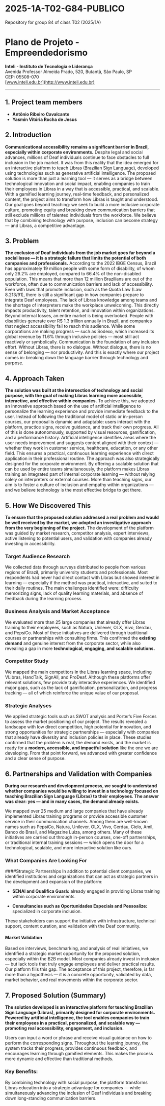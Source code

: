 # 2025-1A-T02-G84-PUBLICO
Repository for group 84 of class T02 (2025/1A)

# Plano de Projeto - Empreendedorismo  
**Inteli - Instituto de Tecnologia e Liderança**  
Avenida Professor Almeida Prado, 520, Butantã, São Paulo, SP  
CEP: 05508-070  
[www.inteli.edu.br](http://www.inteli.edu.br)  

---

## 1. Project team members  
- **Antônio Ribeiro Cavalcante**  
- **Yasmin Vitória Rocha de Jesus**

## 2. Introduction

**Communicational accessibility remains a significant barrier in Brazil, especially within corporate environments.** Despite legal and social advances, millions of Deaf individuals continue to face obstacles to full inclusion in the job market. It was from this reality that the idea emerged for an interactive platform to teach Libras (Brazilian Sign Language), developed using technologies such as generative artificial intelligence.
The proposed solution is more than just a learning tool — it serves as a bridge between technological innovation and social impact, enabling companies to train their employees in Libras in a way that is accessible, practical, and scalable. With a gamified learning journey, real-time feedback, and personalized content, the project aims to transform how Libras is taught and understood.
Our goal goes beyond teaching: we seek to build a more inclusive corporate culture, promoting equity and breaking down communication barriers that still exclude millions of talented individuals from the workforce. We believe that by combining technology with purpose, inclusion can become strategy — and Libras, a competitive advantage.

## 3. Problem

**The exclusion of Deaf individuals from the job market goes far beyond a social issue — it is a strategic failure that limits the potential of both companies and professionals.** According to the 2022 IBGE Census, Brazil has approximately 19 million people with some form of disability, of whom only 29.2% are employed, compared to 66.4% of the non-disabled population. This means that more than 12 million Brazilians are out of the workforce, often due to communication barriers and lack of accessibility.
Even with laws that promote inclusion, such as the Quota Law (Law 8.213/91), there is still a significant gap in how companies prepare to integrate Deaf employees. The lack of Libras knowledge among teams and the shortage of interpreters make the workplace unwelcoming. This directly impacts productivity, talent retention, and innovation within organizations.
Beyond internal losses, an entire market is being overlooked. People with disabilities generate over R$ 1.3 trillion annually in Brazil, and companies that neglect accessibility fail to reach this audience. While some corporations are making progress — such as Sodexo, which increased its global revenue by 11.6% through inclusive policies — most still act reactively or symbolically.
Communication is the foundation of any inclusion effort. Without Libras, there is no dialogue. Without dialogue, there is no sense of belonging — nor productivity. And this is exactly where our project comes in: breaking down the language barrier through technology and purpose.

## 4. Approach Taken

**The solution was built at the intersection of technology and social purpose, with the goal of making Libras learning more accessible, interactive, and effective within companies.** To achieve this, we adopted an innovative approach based on the use of artificial intelligence to personalize the learning experience and provide immediate feedback to the user.
Instead of following the traditional model of static or in-person courses, our proposal is dynamic and adaptable: users interact with the platform, practice signs, receive guidance, and track their own progress. All of this is done autonomously, supported by visual resources, gamification, and a performance history.
Artificial intelligence identifies areas where the user needs improvement and suggests content aligned with their context — whether they work in customer service, healthcare, education, or any other field. This ensures a practical, continuous learning experience with direct application in their professional routine.
The approach was also strategically designed for the corporate environment. By offering a scalable solution that can be used by entire teams simultaneously, the platform makes Libras training an integrated part of internal corporate learning — without relying solely on interpreters or external courses.
More than teaching signs, our aim is to foster a culture of inclusion and empathy within organizations — and we believe technology is the most effective bridge to get there.

## 5. How We Discovered This

**To ensure that the proposed solution addressed a real problem and would be well received by the market, we adopted an investigative approach from the very beginning of the project.** The development of the platform was guided by market research, competitor analysis, expert interviews, active listening to potential users, and validation with companies already investing in accessibility.

### Target Audience Research

We collected data through surveys distributed to people from various regions of Brazil, primarily university students and professionals. Most respondents had never had direct contact with Libras but showed interest in learning — especially if the method was practical, interactive, and suited to their daily routines. The main challenges identified were: difficulty memorizing signs, lack of quality learning materials, and absence of feedback during the learning process.

### Business Analysis and Market Acceptance

We evaluated more than 25 large companies that already offer Libras training to their employees, such as Natura, Unilever, OLX, Vivo, Gerdau, and PepsiCo. Most of these initiatives are delivered through traditional courses or partnerships with consulting firms. This confirmed the **existing demand** and genuine interest from the corporate sector, while also revealing a gap in more **technological, engaging, and scalable solutions.**

### Competitor Study

We mapped the main competitors in the Libras learning space, including VLibras, HandTalk, SignAll, and ProDeaf. Although these platforms offer relevant solutions, few provide truly interactive experiences. We identified major gaps, such as the lack of gamification, personalization, and progress tracking — all of which reinforce the unique value of our proposal.

### Strategic Analyses

We applied strategic tools such as SWOT analysis and Porter’s Five Forces to assess the market positioning of our project. The results revealed a landscape with low direct competition, high potential for innovation, and strong opportunities for strategic partnerships — especially with companies that already have diversity and inclusion policies in place.
These studies confirmed that the problem is real, the demand exists, and the market is ready for a **modern, accessible, and impactful solution** like the one we are developing. From that point forward, we advanced with greater confidence and a clear sense of purpose.

## 6. Partnerships and Validation with Companies

**During our research and development process, we sought to understand whether companies would be willing to invest in a technology focused on teaching Brazilian Sign Language (Libras) to their employees. The answer was clear: yes — and in many cases, the demand already exists.**

We mapped over 25 medium and large companies that have already implemented Libras training programs or provide accessible customer service in their communication channels. Among them are well-known names such as PepsiCo, Natura, Unilever, OLX, Vivo, Gerdau, Cielo, Amil, Banco do Brasil, and Magazine Luiza, among others. Many of these initiatives are carried out through in-person courses, one-off partnerships, or traditional internal training sessions — which opens the door for a technological, scalable, and more interactive solution like ours.

### What Companies Are Looking For
####Strategic Partnerships
 In addition to potential client companies, we identified institutions and organizations that can act as strategic partners in the development and expansion of the platform:
 
- **SENAI and Qualifica Guará:** already engaged in providing Libras training within corporate environments.


- **Consultancies such as Oportunidades Especiais and Pessoalize:** specialized in corporate inclusion.


These stakeholders can support the initiative with infrastructure, technical support, content curation, and validation with the Deaf community.

#### Market Validation

Based on interviews, benchmarking, and analysis of real initiatives, we identified a strategic market opportunity for the proposed solution, especially within the B2B model. Most companies already invest in inclusion — but lack tools that truly engage employees and deliver practical results. Our platform fills this gap.
The acceptance of this project, therefore, is far more than a hypothesis — it is a concrete opportunity, validated by data, market behavior, and real movements within the corporate sector.

## 7. Proposed Solution (Summary)

**The solution developed is an interactive platform for teaching Brazilian Sign Language (Libras), primarily designed for corporate environments. Powered by artificial intelligence, the tool enables companies to train their employees in a practical, personalized, and scalable way — promoting real accessibility, engagement, and inclusion.**

Users can input a word or phrase and receive visual guidance on how to perform the corresponding signs. Throughout the learning journey, the system tracks their progress, provides continuous feedback, and encourages learning through gamified elements. This makes the process more dynamic and effective than traditional methods.

### Key Benefits:

By combining technology with social purpose, the platform transforms Libras education into a strategic advantage for companies — while simultaneously advancing the inclusion of Deaf individuals and breaking down long-standing communication barriers.






